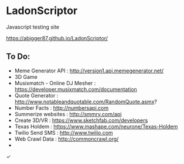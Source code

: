 # LadonScriptor
Javascript testing site

https://abigger87.github.io/LadonScriptor/

## To Do:

  * Meme Generator API : http://version1.api.memegenerator.net/
  * 3D Game
  * Musixmatch - Online DJ Mesher : https://developer.musixmatch.com/documentation
  * Quote Generator : http://www.notableandquotable.com/RandomQuote.asmx?
  * Number Facts : http://numbersapi.com
  * Summerize websites : http://smmry.com/api
  * Create 3D/VR : https://www.sketchfab.com/developers
  * Texas Holdem : https://www.mashape.com/neurone/Texas-Holdem
  * Twilio Send SMS : http://www.twilio.com
  * Web Crawl Data : http://commoncrawl.org/
  * 

✓
